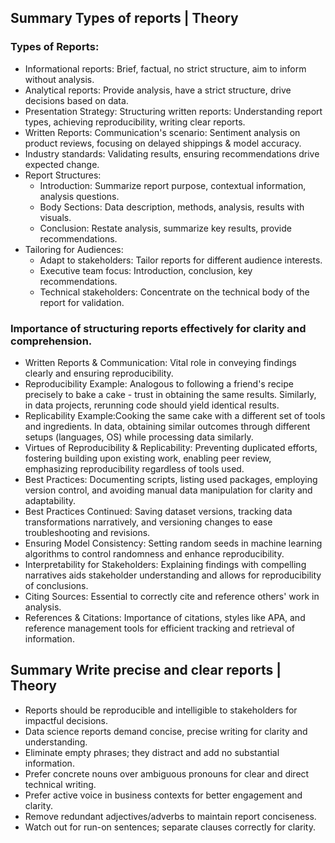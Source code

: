 ## Summary Types of reports | Theory
### Types of Reports:
- Informational reports: Brief, factual, no strict structure, aim to inform without analysis.
- Analytical reports: Provide analysis, have a strict structure, drive decisions based on data.
- Presentation Strategy: Structuring written reports: Understanding report types, achieving reproducibility, writing clear reports.
- Written Reports: Communication's scenario: Sentiment analysis on product reviews, focusing on delayed shippings & model accuracy.
- Industry standards: Validating results, ensuring recommendations drive expected change.
- Report Structures:
  - Introduction: Summarize report purpose, contextual information, analysis questions.
  - Body Sections: Data description, methods, analysis, results with visuals.
  - Conclusion: Restate analysis, summarize key results, provide recommendations.
- Tailoring for Audiences:
     - Adapt to stakeholders: Tailor reports for different audience interests.
     - Executive team focus: Introduction, conclusion, key recommendations.
     - Technical stakeholders: Concentrate on the technical body of the report for validation.

### Importance of structuring reports effectively for clarity and comprehension.
- Written Reports & Communication: Vital role in conveying findings clearly and ensuring reproducibility.
- Reproducibility Example: Analogous to following a friend's recipe precisely to bake a cake - trust in obtaining the same results. Similarly, in data projects, rerunning code should yield identical results.
- Replicability Example:Cooking the same cake with a different set of tools and ingredients. In data, obtaining similar outcomes through different setups (languages, OS) while processing data similarly.
- Virtues of Reproducibility & Replicability: Preventing duplicated efforts, fostering building upon existing work, enabling peer review, emphasizing reproducibility regardless of tools used.
- Best Practices: Documenting scripts, listing used packages, employing version control, and avoiding manual data manipulation for clarity and adaptability.
- Best Practices Continued: Saving dataset versions, tracking data transformations narratively, and versioning changes to ease troubleshooting and revisions.
- Ensuring Model Consistency: Setting random seeds in machine learning algorithms to control randomness and enhance reproducibility.
- Interpretability for Stakeholders: Explaining findings with compelling narratives aids stakeholder understanding and allows for reproducibility of conclusions.
- Citing Sources: Essential to correctly cite and reference others' work in analysis.
- References & Citations: Importance of citations, styles like APA, and reference management tools for efficient tracking and retrieval of information.

## Summary Write precise and clear reports | Theory
- Reports should be reproducible and intelligible to stakeholders for impactful decisions.
- Data science reports demand concise, precise writing for clarity and understanding.
- Eliminate empty phrases; they distract and add no substantial information.
- Prefer concrete nouns over ambiguous pronouns for clear and direct technical writing.
- Prefer active voice in business contexts for better engagement and clarity.
- Remove redundant adjectives/adverbs to maintain report conciseness.
- Watch out for run-on sentences; separate clauses correctly for clarity.
